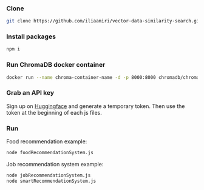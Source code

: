 ### Clone
```bash
git clone https://github.com/iliaamiri/vector-data-similarity-search.git 
```

### Install packages
```bash
npm i
```

### Run ChromaDB docker container
```bash
docker run --name chroma-container-name -d -p 8000:8000 chromadb/chroma
```

### Grab an API key
Sign up on [Huggingface](https://huggingface.co/) and generate a temporary token.
Then use the token at the beginning of each js files.

### Run 
Food recommendation example:
```bash
node foodRecommendationSystem.js
```

Job recommendation system example:
```bash
node jobRecommendationSystem.js
node smartRecommendationSystem.js
```

